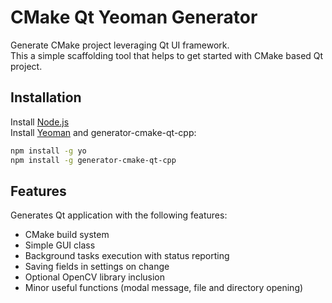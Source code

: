 # CMake Qt Yeoman Generator

Generate CMake project leveraging Qt UI framework.  
This a simple scaffolding tool that helps to get started with CMake based Qt project.

## Installation

Install [Node.js](https://nodejs.org/en/)  
Install [Yeoman](http://yeoman.io/) and generator-cmake-qt-cpp:
```bash
npm install -g yo
npm install -g generator-cmake-qt-cpp
```

## Features
Generates Qt application with the following features:  
* CMake build system
* Simple GUI class
* Background tasks execution with status reporting
* Saving fields in settings on change
* Optional OpenCV library inclusion
* Minor useful functions (modal message, file and directory opening)

